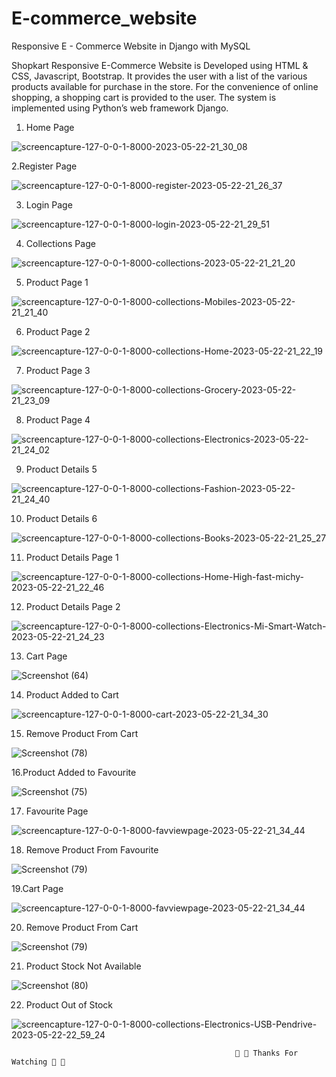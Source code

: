 # E-commerce_website
Responsive E - Commerce Website in Django with MySQL

   Shopkart Responsive E-Commerce Website is Developed using HTML & CSS, Javascript, Bootstrap. It
provides the user with a list of the various products available for purchase in the store. For the convenience of online shopping, a shopping cart is provided to the user. The system is implemented using Python’s web
framework Django.


1. Home Page

![screencapture-127-0-0-1-8000-2023-05-22-21_30_08](https://github.com/Anichinna/E-commerce_website/assets/130660291/4061c8bc-cd7d-450f-814e-5d1032011dd0)


2.Register Page

![screencapture-127-0-0-1-8000-register-2023-05-22-21_26_37](https://github.com/Anichinna/E-commerce_website/assets/130660291/8d175e1a-649e-489d-97a0-2883e32145ff)


3. Login Page

![screencapture-127-0-0-1-8000-login-2023-05-22-21_29_51](https://github.com/Anichinna/E-commerce_website/assets/130660291/641c6eb6-a5c6-49f1-9ece-dffe52c23dfa)


4. Collections Page

![screencapture-127-0-0-1-8000-collections-2023-05-22-21_21_20](https://github.com/Anichinna/E-commerce_website/assets/130660291/8ea7a1a4-23d7-48a8-883e-2bc38ea997b3)


5. Product Page 1

![screencapture-127-0-0-1-8000-collections-Mobiles-2023-05-22-21_21_40](https://github.com/Anichinna/E-commerce_website/assets/130660291/532a1b82-45e8-4d3a-8209-d93d10086c3b)


6. Product Page 2

![screencapture-127-0-0-1-8000-collections-Home-2023-05-22-21_22_19](https://github.com/Anichinna/E-commerce_website/assets/130660291/9f50d992-3fbc-4ba1-9179-d664110d0a15)


7. Product Page 3

![screencapture-127-0-0-1-8000-collections-Grocery-2023-05-22-21_23_09](https://github.com/Anichinna/E-commerce_website/assets/130660291/9e8d1f4d-6cdb-4bab-9b2e-210c28676d4a)


8. Product Page 4

![screencapture-127-0-0-1-8000-collections-Electronics-2023-05-22-21_24_02](https://github.com/Anichinna/E-commerce_website/assets/130660291/1d57f5a9-15b8-4c9d-8f2e-cb57e316f038)

9. Product Details 5

![screencapture-127-0-0-1-8000-collections-Fashion-2023-05-22-21_24_40](https://github.com/Anichinna/E-commerce_website/assets/130660291/db05391a-e55e-4d13-8000-0580c10d3a0f)


10. Product Details 6

![screencapture-127-0-0-1-8000-collections-Books-2023-05-22-21_25_27](https://github.com/Anichinna/E-commerce_website/assets/130660291/3c352953-8052-416f-b05d-9dfffdd6f6d9)


11. Product Details Page 1

![screencapture-127-0-0-1-8000-collections-Home-High-fast-michy-2023-05-22-21_22_46](https://github.com/Anichinna/E-commerce_website/assets/130660291/d99650eb-7b1f-4d11-811c-8c93a97ba664)


12. Product Details Page 2

![screencapture-127-0-0-1-8000-collections-Electronics-Mi-Smart-Watch-2023-05-22-21_24_23](https://github.com/Anichinna/E-commerce_website/assets/130660291/cc748f2f-f343-48c2-b5cd-9ebdabeddc57)


13. Cart Page

![Screenshot (64)](https://github.com/Anichinna/E-commerce_website/assets/130660291/5b8dbc60-1f0c-4357-8b0d-9ff5d76a73b2)


14. Product Added to Cart

![screencapture-127-0-0-1-8000-cart-2023-05-22-21_34_30](https://github.com/Anichinna/E-commerce_website/assets/130660291/98ba6d40-14e7-4969-a8c1-68a421042177)


15. Remove Product From Cart

![Screenshot (78)](https://github.com/Anichinna/E-commerce_website/assets/130660291/0f72a71f-4044-48b0-a0aa-9a5b4dd83591)


16.Product Added to Favourite

![Screenshot (75)](https://github.com/Anichinna/E-commerce_website/assets/130660291/6de752f3-e06c-4ba0-afcc-98488b35b422)


17. Favourite Page

![screencapture-127-0-0-1-8000-favviewpage-2023-05-22-21_34_44](https://github.com/Anichinna/E-commerce_website/assets/130660291/7891273b-7126-422f-94bc-e11acc973ba3)


18. Remove Product From Favourite

![Screenshot (79)](https://github.com/Anichinna/E-commerce_website/assets/130660291/232d6aef-3199-4486-877e-9ff43978e670)


19.Cart Page

![screencapture-127-0-0-1-8000-favviewpage-2023-05-22-21_34_44](https://github.com/Anichinna/E-commerce_website/assets/130660291/dbd20305-fecf-4dde-82e9-cda8a96c3273)


20. Remove Product From Cart

![Screenshot (79)](https://github.com/Anichinna/E-commerce_website/assets/130660291/5186c7bd-1f6f-4c00-82cb-106402734717)


21. Product Stock Not Available

![Screenshot (80)](https://github.com/Anichinna/E-commerce_website/assets/130660291/308852ac-9f97-4210-b29f-e4870d514d86)


22. Product Out of Stock 

![screencapture-127-0-0-1-8000-collections-Electronics-USB-Pendrive-2023-05-22-22_59_24](https://github.com/Anichinna/E-commerce_website/assets/130660291/a10a0523-891d-474c-a7c9-164fe7c71879)



                                                      🙂 🙏 Thanks For Watching 🙂 🙏





